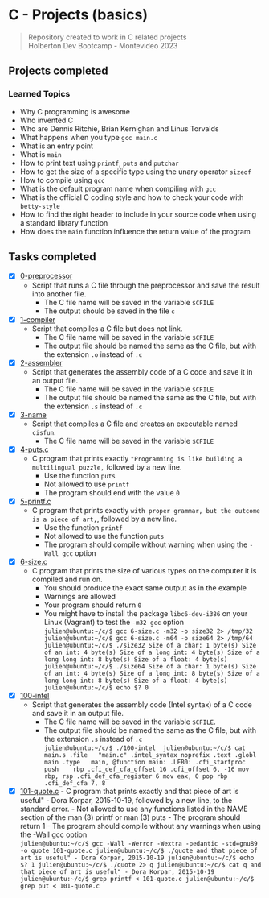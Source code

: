# C - Projects (basics)
> Repository created to work in C related projects <br>
Holberton Dev Bootcamp - Montevideo 2023
## Projects completed
### Learned Topics
 * Why C programming is awesome
 * Who invented C
 * Who are Dennis Ritchie, Brian Kernighan and Linus Torvalds
 * What happens when you type ``gcc main.c``
 * What is an entry point
 * What is ``main``
 * How to print text using ``printf``, ``puts`` and ``putchar``
 * How to get the size of a specific type using the unary operator ``sizeof``
 * How to compile using ``gcc``
 * What is the default program name when compiling with ``gcc``
 * What is the official C coding style and how to check your code with ``betty-style``
 * How to find the right header to include in your source code when using a standard library function
 * How does the ``main`` function influence the return value of the program 
## Tasks completed
- [x] [0-preprocessor](https://github.com/cristian-encalada/holbertonschool-low_level_programming/blob/master/hello_world/0-preprocessor)
	- Script that runs a C file through the preprocessor and save the result into another file.
		- The C file name will be saved in the variable ``$CFILE``
		- The output should be saved in the file ``c``
- [x] [1-compiler](https://github.com/cristian-encalada/holbertonschool-low_level_programming/blob/master/hello_world/1-compiler)
	- Script that compiles a C file but does not link.
		- The C file name will be saved in the variable ``$CFILE``
		- The output file should be named the same as the C file, but with the extension ``.o`` instead of ``.c``
- [x] [2-assembler](https://github.com/cristian-encalada/holbertonschool-low_level_programming/blob/master/hello_world/2-assembler)
	- Script that generates the assembly code of a C code and save it in an output file.
		- The C file name will be saved in the variable ``$CFILE``
		- The output file should be named the same as the C file, but with the extension ``.s`` instead of ``.c``
- [x] [3-name](https://github.com/cristian-encalada/holbertonschool-low_level_programming/blob/master/hello_world/3-name)
	- Script that compiles a C file and creates an executable named ``cisfun``.
		- The C file name will be saved in the variable ``$CFILE``
- [x] [4-puts.c](https://github.com/cristian-encalada/holbertonschool-low_level_programming/blob/master/hello_world/4-puts.c)
	- C program that prints exactly ``"Programming is like building a multilingual puzzle,`` followed by a new line.
		- Use the function ``puts``
		- Not allowed to use ``printf``
		- The program should end with the value ``0``
 - [x] [5-printf.c](https://github.com/cristian-encalada/holbertonschool-low_level_programming/blob/master/hello_world/5-printf.c)
	- C program that prints exactly ``with proper grammar, but the outcome is a piece of art,``, followed by a new line.
		- Use the function ``printf``
		- Not allowed to use the function ``puts``
		- The program should compile without warning when using the ``-Wall gcc`` option
- [x] [6-size.c](https://github.com/cristian-encalada/holbertonschool-low_level_programming/blob/master/hello_world/6-size.c)
	- C program that prints the size of various types on the computer it is compiled and run on.
		- You should produce the exact same output as in the example
		- Warnings are allowed
		- Your program should return ``0``
		- You might have to install the package ``libc6-dev-i386`` on your Linux (Vagrant) to test the ``-m32 gcc`` option <br>
``
julien@ubuntu:~/c/$ gcc 6-size.c -m32 -o size32 2> /tmp/32
julien@ubuntu:~/c/$ gcc 6-size.c -m64 -o size64 2> /tmp/64
julien@ubuntu:~/c/$ ./size32
Size of a char: 1 byte(s)
Size of an int: 4 byte(s)
Size of a long int: 4 byte(s)
Size of a long long int: 8 byte(s)
Size of a float: 4 byte(s)
julien@ubuntu:~/c/$ ./size64
Size of a char: 1 byte(s)
Size of an int: 4 byte(s)
Size of a long int: 8 byte(s)
Size of a long long int: 8 byte(s)
Size of a float: 4 byte(s)
julien@ubuntu:~/c/$ echo $?
0
``
- [x] [100-intel](https://github.com/cristian-encalada/holbertonschool-low_level_programming/blob/master/hello_world/100-intel)
	- Script that generates the assembly code (Intel syntax) of a C code and save it in an output file.
		- The C file name will be saved in the variable ``$CFILE``.
		- The output file should be named the same as the C file, but with the extension ``.s`` instead of ``.c`` <br>
``
julien@ubuntu:~/c/$ ./100-intel 
julien@ubuntu:~/c/$ cat main.s
    .file   "main.c"
    .intel_syntax noprefix
    .text
    .globl  main
    .type   main, @function
main:
.LFB0:
    .cfi_startproc
    push    rbp
    .cfi_def_cfa_offset 16
    .cfi_offset 6, -16
    mov rbp, rsp
    .cfi_def_cfa_register 6
    mov eax, 0
    pop rbp
    .cfi_def_cfa 7, 8
``
- [x] [101-quote.c](https://github.com/cristian-encalada/holbertonschool-low_level_programming/blob/master/hello_world/101-quote.c)
		- C program that prints exactly and that piece of art is useful" - Dora Korpar, 2015-10-19, followed by a new line, to the standard error.
		- Not allowed to use any functions listed in the NAME section of the man (3) printf or man (3) puts
		- The program should return 1
		- The program should compile without any warnings when using the -Wall gcc option <br>
``
julien@ubuntu:~/c/$ gcc -Wall -Werror -Wextra -pedantic -std=gnu89 -o quote 101-quote.c
julien@ubuntu:~/c/$ ./quote
and that piece of art is useful" - Dora Korpar, 2015-10-19
julien@ubuntu:~/c/$ echo $?
1
julien@ubuntu:~/c/$ ./quote 2> q
julien@ubuntu:~/c/$ cat q
and that piece of art is useful" - Dora Korpar, 2015-10-19
julien@ubuntu:~/c/$ grep printf < 101-quote.c
julien@ubuntu:~/c/$ grep put < 101-quote.c
``
